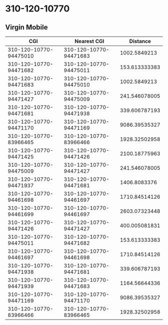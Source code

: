 # 310-120-10770
## Virgin Mobile


| CGI | Nearest CGI | Distance |
|-----|-------------|----------|
| 310-120-10770-94475010 | 310-120-10770-94471683 | 1002.5849213 |
| 310-120-10770-94471682 | 310-120-10770-94475011 | 153.613333383 |
| 310-120-10770-94471683 | 310-120-10770-94475010 | 1002.5849213 |
| 310-120-10770-94471427 | 310-120-10770-94475009 | 241.546078005 |
| 310-120-10770-94471681 | 310-120-10770-94471938 | 339.606787193 |
| 310-120-10770-94471170 | 310-120-10770-94471169 | 9086.39535327 |
| 310-120-10770-83966465 | 310-120-10770-83966466 | 1928.32502958 |
| 310-120-10770-94471425 | 310-120-10770-94471426 | 2100.18775963 |
| 310-120-10770-94475009 | 310-120-10770-94471427 | 241.546078005 |
| 310-120-10770-94471937 | 310-120-10770-94471681 | 1406.8083376 |
| 310-120-10770-94461698 | 310-120-10770-94461697 | 1710.84514126 |
| 310-120-10770-94461699 | 310-120-10770-94461697 | 2603.07323448 |
| 310-120-10770-94471426 | 310-120-10770-94471427 | 400.005081831 |
| 310-120-10770-94475011 | 310-120-10770-94471682 | 153.613333383 |
| 310-120-10770-94461697 | 310-120-10770-94461698 | 1710.84514126 |
| 310-120-10770-94471938 | 310-120-10770-94471681 | 339.606787193 |
| 310-120-10770-94471939 | 310-120-10770-94471683 | 1164.56644336 |
| 310-120-10770-94471169 | 310-120-10770-94471170 | 9086.39535327 |
| 310-120-10770-83966466 | 310-120-10770-83966465 | 1928.32502958 |
